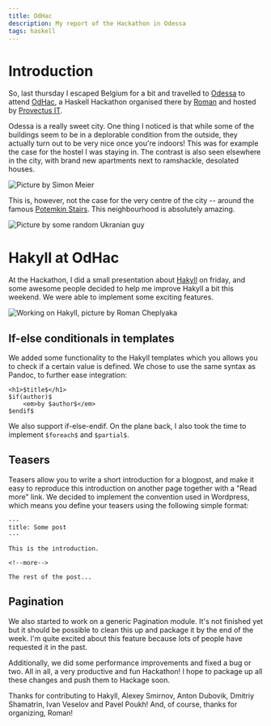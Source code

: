 ```yaml
---
title: OdHac
description: My report of the Hackathon in Odessa
tags: haskell
---
```


# Introduction

So, last thursday I escaped Belgium for a bit and travelled to [Odessa] to
attend [OdHac], a Haskell Hackathon organised there by [Roman] and hosted by
[Provectus IT].

[Odessa]: https://www.youtube.com/watch?v=Yq_tDOFU5tY
[OdHac]: http://www.haskell.org/haskellwiki/OdHac
[Roman]: http://ro-che.info/
[Provectus IT]: http://www.provectus-it.com/

Odessa is a really sweet city. One thing I noticed is that while some of the
buildings seem to be in a deplorable condition from the outside, they actually
turn out to be very nice once you're indoors! This was for example the case for
the hostel I was staying in. The contrast is also seen elsewhere in the city,
with brand new apartments next to ramshackle, desolated houses.

![Picture by Simon Meier](/images/2013-05-08-odessa.jpg)

This is, however, not the case for the very centre of the city -- around the
famous [Potemkin Stairs]. This neighbourhood is absolutely amazing.

[Potemkin Stairs]: http://en.wikipedia.org/wiki/Potemkin_Stairs

![Picture by some random Ukranian guy](/images/2013-05-08-potemkin-stairs.jpg)

# Hakyll at OdHac

At the Hackathon, I did a small presentation about [Hakyll] on friday, and some
awesome people decided to help me improve Hakyll a bit this weekend. We were
able to implement some exciting features.

[Hakyll]: http://jaspervdj.be/hakyll/

![Working on Hakyll, picture by Roman Cheplyaka](/images/2013-05-08-hakyll-team.jpg)

## If-else conditionals in templates

We added some functionality to the Hakyll templates which you allows you to
check if a certain value is defined. We chose to use the same syntax as Pandoc,
to further ease integration:

[Pandoc]: http://johnmacfarlane.net/pandoc/

    <h1>$title$</h1>
    $if(author)$
        <em>by $author$</em>
    $endif$

We also support if-else-endif. On the plane back, I also took the time to
implement `$foreach$` and `$partial$`.

## Teasers

Teasers allow you to write a short introduction for a blogpost, and make it easy
to reproduce this introduction on another page together with a "Read more" link.
We decided to implement the convention used in Wordpress, which means you define
your teasers using the following simple format:

    ---
    title: Some post
    ---

    This is the introduction.

    <!--more-->

    The rest of the post...

## Pagination

We also started to work on a generic Pagination module. It's not finished yet
but it should be possible to clean this up and package it by the end of the
week. I'm quite excited about this feature because lots of people have requested
it in the past.

Additionally, we did some performance improvements and fixed a bug or two. All
in all, a very productive and fun Hackathon! I hope to package up all these
changes and push them to Hackage soon.

Thanks for contributing to Hakyll, Alexey Smirnov, Anton Dubovik, Dmitriy
Shamatrin, Ivan Veselov and Pavel Poukh! And, of course, thanks for organizing,
Roman!
